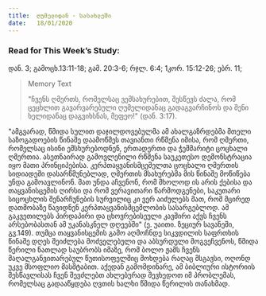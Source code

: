 ```yaml
---
title:  ღუმელიდან - სასახლეში
date:   18/01/2020
---
```


<h3 class="ka_geo"> Read for This Week’s Study: </h3>  დან. 3; გამოცხ.13:11-18; გამ. 20:3-6; რჯლ. 6:4; 1კორ. 15:12-26; ებრ. 11;
  
> <p>Memory Text</p>  
> "ჩვენს ღმერთს, რომელსაც ვემსახურებით, შესწევს ძალა, რომ ცეცხლით გავარვარებული ღუმელიდანაც გადაგვარჩინოს და შენი ხელიდანაც დაგვიხსნას, მეფეო!" (დან. 3:17).

"ამგვარად, წმიდა სულით დაჯილდოვებულმა ამ ახალგაზრდებმა მთელი საზოგადოების წინაშე  დაამოწმეს თავიანთი რწმენა იმისა, რომ ღმერთი, რომელსაც ისინი ემსხურებოდნენ, ერთადერთი და ჭეშმარიტი ცოცხალი ღმერთია. ასეთნაირად გამოვლენილი რწმენა საუკეთესო დემონსტრაცია იყო მათი პრინციპებისა. კერპთაყვანისმცემელთა  ცოცხალი ღმერთის სიდიადეში დასარწმუნებლად, ღმერთის მსახურებმა მის წინაშე მოწიწება უნდა გამოავლინონ. მათ უნდა აჩვენონ, რომ მხოლოდ ის არის ქებისა და თაყვანისცემის ღირსი და რომ ვერავითარი წარმოდგენები, საკუთარი სიცოცხლის შენარჩუნების სურვილიც კი ვერ აიძულებს მათ, რომ მცირედ დათმობაზე წავიდნენ კერპთაყვანისმცემლობის სასარგებლოდ. ამ გაკვეთილებს პირდაპირი და ცხოვრებისეული კავშირი აქვს ჩვენს არსებობასთან ამ უკანასკნელ დღეებში" (ე. უაითი. ზეციურ სავანეში, გვ.149). თუმცა თაყვანისცემის გამო აღმოჩნდე სიკვდილის საფრთხის წინაშე დღეს შეიძლება მოძველებული და აბსურდული მოგვეჩვენოს, წმიდა წერილი ნათლად საუბრობს იმაზე, რომ ბოლო ჟამს  ჩვენს მაღალგანვითარებულ წუთისოფელშიც მოხდება რაღაც მსგავსი, ოღონდ უკვე მსოფლიო მასშტაბით. აქედან გამომდინარე, ამ ბიბლიური ისტორიის შესწავლისას ჩვენ შევძლებთ ახლებურად შევხედოთ იმ პრობლემას, რომელსაც გადააწყდება ღვთის ხალხი წმიდა წერილის თანახმად.
